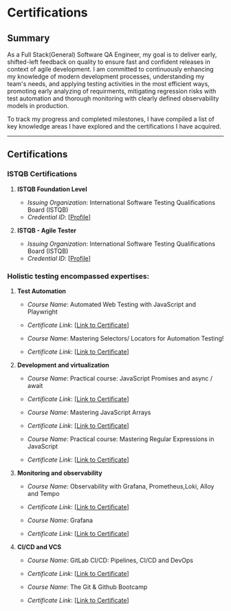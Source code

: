 # Certifications

## Summary

As a Full Stack(General) Software QA Engineer, my goal is to deliver early, shifted-left feedback on quality to ensure fast and confident releases in context of agile development. I am committed to continuously enhancing my knowledge of modern development processes, understanding my team's needs, and applying testing activities in the most efficient ways, promoting early analyzing of requirments, mitigating regression risks with test automation and thorough monitoring with clearly defined observability models in production.

To track my progress and completed milestones, I have compiled a list of key knowledge areas I have explored and the certifications I have acquired.

---

## Certifications

### ISTQB Certifications
1. **ISTQB Foundation Level**
   - *Issuing Organization*: International Software Testing Qualifications Board (ISTQB)
    - *Credential ID*: [[Profile](https://atsqa.org/certified-testers/profile/d82f4603cc2d4ee89da13b0202c00fde)]

2. **ISTQB - Agile Tester**
   - *Issuing Organization*: International Software Testing Qualifications Board (ISTQB)
   - *Credential ID*: [[Profile](https://atsqa.org/certified-testers/profile/d82f4603cc2d4ee89da13b0202c00fde)]

### Holistic testing encompassed expertises:

1. **Test Automation**
   - *Course Name*: Automated Web Testing with JavaScript and Playwright 
   - *Certificate Link*: [[Link to Certificate](https://www.udemy.com/certificate/UC-d3541f56-456d-44da-9139-83181b9375f3/)]
  
   - *Course Name*: Mastering Selectors/ Locators for Automation Testing!
   - *Certificate Link*: [[Link to Certificate](https://www.udemy.com/certificate/UC-df4d7b6c-5ee3-4030-9dcf-ec336365fefb/)]

2. **Development and virtualization**
   - *Course Name*: Practical course: JavaScript Promises and async / await
   - *Certificate Link*: [[Link to Certificate](https://www.udemy.com/certificate/UC-6c4496a2-fcf7-4cdc-b787-e08687f43423/)]
  
   - *Course Name*: Mastering JavaScript Arrays
   - *Certificate Link*: [[Link to Certificate](https://www.udemy.com/certificate/UC-88d1a1e1-2bce-4833-abe6-0279f3c3ff11/)]
  
   - *Course Name*: Practical course: Mastering Regular Expressions in JavaScript
   - *Certificate Link*: [[Link to Certificate](https://www.udemy.com/certificate/UC-5f47c03e-e157-4360-bf4b-2efba98860f3/)]

4. **Monitoring and observability**
   - *Course Name*: Observability with Grafana, Prometheus,Loki, Alloy and Tempo
   - *Certificate Link*: [[Link to Certificate](https://www.udemy.com/certificate/UC-51418f68-b546-4f55-a048-6c2d2c27a299/)]
  
   - *Course Name*: Grafana
   - *Certificate Link*: [[Link to Certificate](https://www.udemy.com/certificate/UC-0cb315aa-22c5-4bd5-9914-94c0a994d05f/)]

5. **CI/CD and VCS**
   - *Course Name*: GitLab CI/CD: Pipelines, CI/CD and DevOps
   - *Certificate Link*: [[Link to Certificate](https://www.udemy.com/certificate/UC-52197553-5c83-490b-b4e5-0233b410e770/)]
  
   - *Course Name*: The Git & Github Bootcamp
   - *Certificate Link*: [[Link to Certificate](https://www.udemy.com/certificate/UC-375570de-dc32-4321-872a-f9ab5b8b999a/)]
   

